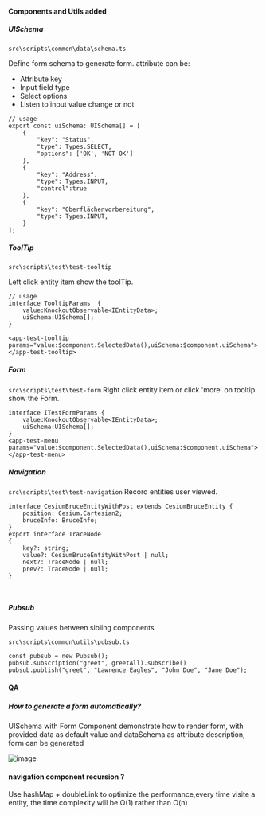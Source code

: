 #### Components and Utils added




##### UISchema
`src\scripts\common\data\schema.ts`

Define form schema to generate form.
attribute can be:
- Attribute key 
- Input field type
- Select options
- Listen to input value change or not

```
// usage
export const uiSchema: UISchema[] = [
    {
        "key": "Status",
        "type": Types.SELECT,
        "options": ['OK', 'NOT OK']
    },
    {
        "key": "Address",
        "type": Types.INPUT,
        "control":true
    },
    {
        "key": "Oberflächenvorbereitung",
        "type": Types.INPUT,
    }
];
```


##### ToolTip
`src\scripts\test\test-tooltip`

Left click entity item show the toolTip.

```
// usage
interface TooltipParams  {
    value:KnockoutObservable<IEntityData>;
    uiSchema:UISchema[];
}

<app-test-tooltip params="value:$component.SelectedData(),uiSchema:$component.uiSchema">
</app-test-tooltip>
```
##### Form 
`src\scripts\test\test-form`
Right click entity item or click 'more' on tooltip show the Form.

```
interface ITestFormParams {
    value:KnockoutObservable<IEntityData>;
    uiSchema:UISchema[];
}
<app-test-menu params="value:$component.SelectedData(),uiSchema:$component.uiSchema">
</app-test-menu>
```
##### Navigation
`src\scripts\test\test-navigation`
Record entities user viewed.


```
interface CesiumBruceEntityWithPost extends CesiumBruceEntity {
    position: Cesium.Cartesian2;
    bruceInfo: BruceInfo;
} 
export interface TraceNode
{
    key?: string;
    value?: CesiumBruceEntityWithPost | null;
    next?: TraceNode | null;
    prev?: TraceNode | null;
}



```
##### Pubsub

Passing values ​​between sibling components

`src\scripts\common\utils\pubsub.ts`
```
const pubsub = new Pubsub();
pubsub.subscription("greet", greetAll).subscribe()
pubsub.publish("greet", "Lawrence Eagles", "John Doe", "Jane Doe");
```

#### QA

##### How to generate a form automatically?

UISchema with Form Component demonstrate how to render form,
with provided data as default value and dataSchema as attribute description, form can be generated

![image](https://lucid.app/publicSegments/view/b016299c-8410-4338-aa09-8b797e9b8a1e/image.png)

#### navigation component recursion ?

Use hashMap + doubleLink to optimize the performance,every time visite a entity, the time complexity will be O(1) rather than O(n)
